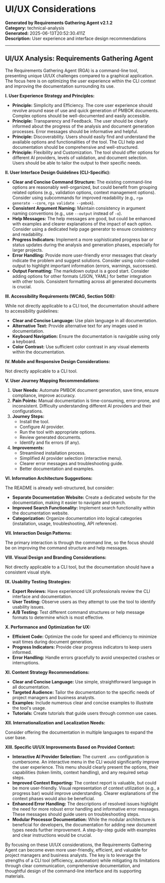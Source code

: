 # UI/UX Considerations

**Generated by Requirements Gathering Agent v2.1.2**  
**Category:** technical-analysis  
**Generated:** 2025-06-13T20:52:30.411Z  
**Description:** User experience and interface design recommendations

---

## UI/UX Analysis: Requirements Gathering Agent

The Requirements Gathering Agent (RGA) is a command-line tool, presenting unique UI/UX challenges compared to a graphical application.  The focus here is on optimizing the user experience within the CLI context and improving the documentation surrounding its use.

**I. User Experience Strategy and Principles:**

* **Principle:** Simplicity and Efficiency.  The core user experience should revolve around ease of use and quick generation of PMBOK documents.  Complex options should be well-documented and easily accessible.
* **Principle:**  Transparency and Feedback.  The user should be clearly informed about the progress of the analysis and document generation processes.  Error messages should be informative and helpful.
* **Principle:**  Discoverability.  Users should easily find and understand the available options and functionalities of the tool.  The CLI help and documentation should be comprehensive and well-structured.
* **Principle:**  Flexibility and Customization.  The tool should offer options for different AI providers, levels of validation, and document selection.  Users should be able to tailor the output to their specific needs.

**II. User Interface Design Guidelines (CLI-Specific):**

* **Clear and Concise Command Structure:**  The existing command-line options are reasonably well-organized, but could benefit from grouping related options (e.g., validation options, context management options).  Consider using subcommands for improved readability (e.g., `rga generate --core`, `rga validate --pmbok`).
* **Consistent Argument Naming:** Maintain consistency in argument naming conventions (e.g., use `--output` instead of `-o`).
* **Help Messages:**  The help messages are good, but could be enhanced with examples and clearer explanations of the impact of each option.  Consider using a dedicated help page generator to ensure consistency and readability.
* **Progress Indicators:** Implement a more sophisticated progress bar or status updates during the analysis and generation phases, especially for larger projects.
* **Error Handling:** Provide more user-friendly error messages that clearly indicate the problem and suggest solutions.  Consider using color-coded output to highlight important information (errors, warnings, successes).
* **Output Formatting:** The markdown output is a good start. Consider adding options for other formats (JSON, YAML) for better integration with other tools.  Consistent formatting across all generated documents is crucial.


**III. Accessibility Requirements (WCAG, Section 508):**

While not directly applicable to a CLI tool, the documentation should adhere to accessibility guidelines:

* **Clear and Concise Language:** Use plain language in all documentation.
* **Alternative Text:** Provide alternative text for any images used in documentation.
* **Keyboard Navigation:** Ensure the documentation is navigable using only a keyboard.
* **Color Contrast:** Use sufficient color contrast in any visual elements within the documentation.

**IV. Mobile and Responsive Design Considerations:**

Not directly applicable to a CLI tool.

**V. User Journey Mapping Recommendations:**

1. **User Needs:**  Automate PMBOK document generation, save time, ensure compliance, improve accuracy.
2. **Pain Points:**  Manual documentation is time-consuming, error-prone, and inconsistent.  Difficulty understanding different AI providers and their configurations.
3. **Journey Steps:**
    * Install the tool.
    * Configure AI provider.
    * Run the tool with appropriate options.
    * Review generated documents.
    * Identify and fix errors (if any).
4. **Improvements:**
    * Streamlined installation process.
    * Simplified AI provider selection (interactive menu).
    * Clearer error messages and troubleshooting guide.
    * Better documentation and examples.


**VI. Information Architecture Suggestions:**

The README is already well-structured, but consider:

* **Separate Documentation Website:**  Create a dedicated website for the documentation, making it easier to navigate and search.
* **Improved Search Functionality:**  Implement search functionality within the documentation website.
* **Categorization:**  Organize documentation into logical categories (installation, usage, troubleshooting, API reference).


**VII. Interaction Design Patterns:**

The primary interaction is through the command line, so the focus should be on improving the command structure and help messages.

**VIII. Visual Design and Branding Considerations:**

Not directly applicable to a CLI tool, but the documentation should have a consistent visual style.

**IX. Usability Testing Strategies:**

* **Expert Reviews:** Have experienced UX professionals review the CLI interface and documentation.
* **User Testing:** Observe users as they attempt to use the tool to identify usability issues.
* **A/B Testing:**  Test different command structures or help message formats to determine which is most effective.


**X. Performance and Optimization for UX:**

* **Efficient Code:** Optimize the code for speed and efficiency to minimize wait times during document generation.
* **Progress Indicators:**  Provide clear progress indicators to keep users informed.
* **Error Handling:**  Handle errors gracefully to avoid unexpected crashes or interruptions.


**XI. Content Strategy Recommendations:**

* **Clear and Concise Language:**  Use simple, straightforward language in all documentation.
* **Targeted Audience:**  Tailor the documentation to the specific needs of project managers and business analysts.
* **Examples:**  Include numerous clear and concise examples to illustrate the tool's usage.
* **Tutorials:**  Create tutorials that guide users through common use cases.


**XII. Internationalization and Localization Needs:**

Consider offering the documentation in multiple languages to expand the user base.


**XIII. Specific UI/UX Improvements Based on Provided Context:**

* **Interactive AI Provider Selection:**  The current `.env` configuration is cumbersome. An interactive menu in the CLI would significantly improve the user experience.  This menu should clearly present the options, their capabilities (token limits, context handling), and any required setup steps.
* **Improved Context Reporting:** The context report is valuable, but could be more user-friendly.  Visual representation of context utilization (e.g., a progress bar) would improve understanding.  Clearer explanations of the context phases would also be beneficial.
* **Enhanced Error Handling:**  The descriptions of resolved issues highlight the need for more robust error handling and informative error messages.  These messages should guide users on troubleshooting steps.
* **Modular Processor Documentation:**  While the modular architecture is beneficial for developers, the documentation for adding new document types needs further improvement. A step-by-step guide with examples and clear instructions would be crucial.


By focusing on these UI/UX considerations, the Requirements Gathering Agent can become even more user-friendly, efficient, and valuable for project managers and business analysts. The key is to leverage the strengths of a CLI tool (efficiency, automation) while mitigating its limitations through clear communication, comprehensive documentation, and thoughtful design of the command-line interface and its supporting materials.
